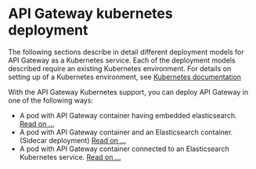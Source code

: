 # API Gateway kubernetes deployment

The following sections describe in detail different deployment models for API Gateway as a Kubernetes service. Each of the deployment models described require an existing Kubernetes environment. For details on setting up of a Kubernetes environment, see [Kubernetes documentation](https://kubernetes.io/docs/home/)

With the API Gateway Kubernetes support, you can deploy API Gateway in one of the following ways:
* A pod with API Gateway container having embedded elasticsearch. [Read on ...](apigw-embedded-elasticsearch)
* A pod with API Gateway container and an Elasticsearch container. (Sidecar deployment) [Read on ...](apigw-sidecar-elasticsearch)
* A pod with API Gateway container connected to an Elasticsearch Kubernetes service. [Read on ...](apigw-external-elasticsearch)
